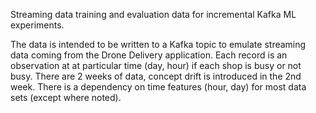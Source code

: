 Streaming data training and evaluation data for incremental Kafka ML experiments. 

The data is intended to be written to a Kafka topic to emulate streaming data coming from the Drone Delivery application.
Each record is an observation at at particular time (day, hour) if each shop is busy or not busy. There are 2 weeks of data, concept drift is introduced in the 2nd week. There is a dependency on time features (hour, day) for most data sets (except where noted).
